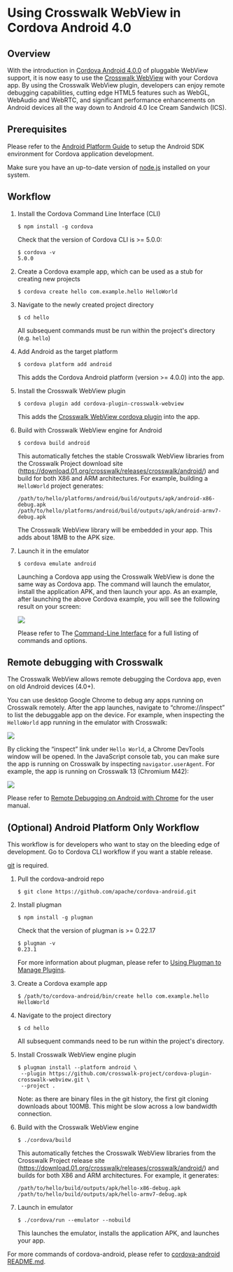 # Using Crosswalk WebView in Cordova Android 4.0
## Overview
With the introduction in [Cordova Android 4.0.0](http://cordova.apache.org/announcements/2015/04/15/cordova-android-4.0.0.html) of pluggable WebView support, it is now easy to use the [Crosswalk WebView](https://crosswalk-project.org/) with your Cordova app. By using the Crosswalk WebView plugin, developers can enjoy remote debugging capabilities, cutting edge HTML5 features such as WebGL, WebAudio and WebRTC, and significant performance enhancements on Android devices all the way down to Android 4.0 Ice Cream Sandwich (ICS).
## Prerequisites
Please refer to the [Android Platform Guide](https://cordova.apache.org/docs/en/4.0.0/guide_platforms_android_index.md.html#Android%20Platform%20Guide) to setup the Android SDK environment for Cordova application development.

Make sure you have an up-to-date version of [node.js](https://nodejs.org/) installed on your system.
## Workflow

1.  Install the Cordova Command Line Interface (CLI)

        $ npm install -g cordova

    Check that the version of Cordova CLI is >= 5.0.0:

        $ cordova -v
        5.0.0

2.  Create a Cordova example app, which can be used as a stub for creating new projects

        $ cordova create hello com.example.hello HelloWorld

3.  Navigate to the newly created project directory

        $ cd hello

    All subsequent commands must be run within the project's directory (e.g. `hello`)

4.  Add Android as the target platform

        $ cordova platform add android

    This adds the Cordova Android platform (version >= 4.0.0) into the app.

5.  Install the Crosswalk WebView plugin

        $ cordova plugin add cordova-plugin-crosswalk-webview

    This adds the [Crosswalk WebView cordova plugin](https://www.npmjs.com/package/cordova-plugin-crosswalk-webview/) into the app.

6.  Build with Crosswalk WebView engine for Android

        $ cordova build android

    This automatically fetches the stable Crosswalk WebView libraries from the Crosswalk Project download site (https://download.01.org/crosswalk/releases/crosswalk/android/) and build for both X86 and ARM architectures. For example, building a `HelloWorld` project generates:

        /path/to/hello/platforms/android/build/outputs/apk/android-x86-debug.apk
        /path/to/hello/platforms/android/build/outputs/apk/android-armv7-debug.apk

    The Crosswalk WebView library will be embedded in your app. This adds about 18MB to the APK size.

7.  Launch it in the emulator

        $ cordova emulate android

    Launching a Cordova app using the Crosswalk WebView is done the same way as Cordova app. The command will launch the emulator, install the application APK, and then launch your app. As an example, after launching the above Cordova example, you will see the following result on your screen:

    <img src="/assets/cordova-in-emulator.jpg" />

    Please refer to The [Command-Line Interface](https://cordova.apache.org/docs/en/4.0.0/guide_cli_index.md.html#The%20Command-Line%20Interface) for a full listing of commands and options.


## Remote debugging with Crosswalk

The Crosswalk WebView allows remote debugging the Cordova app, even on old Android devices (4.0+).

You can use desktop Google Chrome to debug any apps running on Crosswalk remotely. After the app launches, navigate to “chrome://inspect” to list the debuggable app on the device. For example, when inspecting the `HelloWorld` app running in the emulator with Crosswalk:

<img src="/assets/cordova-devtools-inspect.jpg" />

By clicking the “inspect” link under `Hello World`, a Chrome DevTools window will be opened. In the JavaScript console tab, you can make sure the app is running on Crosswalk by inspecting `navigator.userAgent`. For example, the app is running on Crosswalk 13 (Chromium M42):

<img src="/assets/cordova-with-devtools.jpg" />

Please refer to [Remote Debugging on Android with Chrome](https://developer.chrome.com/devtools/docs/remote-debugging) for the user manual.


## (Optional) Android Platform Only Workflow

This workflow is for developers who want to stay on the bleeding edge of development. Go to Cordova CLI workflow if you want a stable release.

[git](http://www.google.com/url?q=http%3A%2F%2Fgit-scm.com%2F&sa=D&sntz=1&usg=AFQjCNFOqwvh2KbuCJQUVsR5fW38FrTRTw) is required.

1.  Pull the cordova-android repo

        $ git clone https://github.com/apache/cordova-android.git

2.  Install plugman

        $ npm install -g plugman

    Check that the version of plugman is >= 0.22.17

        $ plugman -v
        0.23.1

    For more information about plugman, please refer to [Using Plugman to Manage Plugins](https://cordova.apache.org/docs/en/4.0.0/plugin_ref_plugman.md.html#Using%20Plugman%20to%20Manage%20Plugins).

4.  Create a Cordova example app

        $ /path/to/cordova-android/bin/create hello com.example.hello HelloWorld

5.  Navigate to the project directory

        $ cd hello

    All subsequent commands need to be run within the project's directory.

6.  Install Crosswalk WebView engine plugin

        $ plugman install --platform android \
         --plugin https://github.com/crosswalk-project/cordova-plugin-crosswalk-webview.git \
         --project .

    Note: as there are binary files in the git history, the first git cloning downloads about 100MB. This  might be slow across a low bandwidth connection.

7.  Build with the Crosswalk WebView engine

        $ ./cordova/build

    This automatically fetches the Crosswalk WebView libraries from the Crosswalk Project release site (https://download.01.org/crosswalk/releases/crosswalk/android/) and builds for both X86 and ARM architectures. For example, it generates:

        /path/to/hello/build/outputs/apk/hello-x86-debug.apk
        /path/to/hello/build/outputs/apk/hello-armv7-debug.apk

8.  Launch in emulator

        $ ./cordova/run --emulator --nobuild

    This launches the emulator, installs the application APK, and launches your app. 

For more commands of cordova-android, please refer to [cordova-android README.md](https://github.com/apache/cordova-android).
